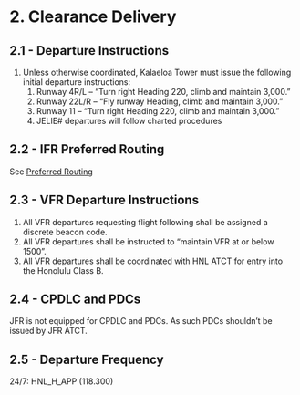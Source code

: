 # 2. Clearance Delivery

## 2.1 - Departure Instructions

1. Unless otherwise coordinated, Kalaeloa Tower must issue the following initial departure instructions:
    1. Runway 4R/L – “Turn right Heading 220, climb and maintain 3,000.”
    2. Runway 22L/R – “Fly runway Heading, climb and maintain 3,000.”
    3. Runway 11 – “Turn right Heading 220, climb and maintain 3,000.”
    4. JELIE# departures will follow charted procedures

## 2.2 - IFR Preferred Routing

See [Preferred Routing](<../../references/Preferred Routing.md>)

## 2.3 - VFR Departure Instructions

1. All VFR departures requesting flight following shall be assigned a discrete beacon code.
2. All VFR departures shall be instructed to “maintain VFR at or below 1500”.
3. All VFR departures shall be coordinated with HNL ATCT for entry into the Honolulu Class B.

## 2.4 - CPDLC and PDCs

JFR is not equipped for CPDLC and PDCs. As such PDCs shouldn’t be issued by JFR ATCT.

## 2.5 - Departure Frequency

24/7: HNL_H_APP (118.300)

